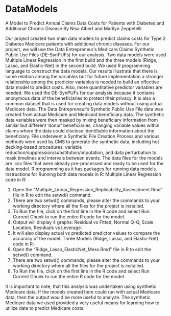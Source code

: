 # DataModels
A Model to Predict Annual Claims Data Costs for Patients with Diabetes and Additional Chronic Disease
By Nisa Albert and Marilyn Zeppetelli 

Our project created two main data models to predict claims costs for Type 2 Diabetes Medicare patients with additional chronic diseases. For our project, we will use the Data Entrepreneur’s Medicare Claims Synthetic Public Use Files (DE-SynPUFs) for our analysis.  Two data models were used Multiple Linear Regression in the first build and the three models (Ridge, Lasso, and Elastic-Net) in the second build. We used R programming language to construct the data models. Our results illustrate that there is some relation among the variables but for future implementation a stronger relationship among the predictor variables is needed to build an effective data model to predict costs. Also, more quantitative predictor variables are needed.
We used the DE-SynPUFs for our analysis because it contains anonymous data of the beneficiaries to protect their privacy. It is also a common dataset that is used for creating data models without using actual Medicare data. The Data Entrepreneur’s Synthetic Public Use File data was created from actual Medicare and Medicaid beneficiary data.  The synthetic data variables were then masked by mixing beneficiary information from similar but different ‘donor’ beneficiaries, changing variable values within claims where the data could disclose identifiable information about the beneficiary.  File underwent a Synthetic File Creation Process and various methods were used by CMS to generate the synthetic data, including hot decking-based procedures, variable reduction/suppression/substitution/imputation, and data perturbation to mask timelines and intervals between events. The data files for the models are .csv files that were already pre-processed and ready to be used for the data model.
R programming as it has packages for running data models. 
Instructions for Running both data models in R:
Multiple Linear Regression code in R:
1.	Open the “Multiple_Linear_Regression_Replicability_Assesstment.Rmd” file in R to edit the setwd() command.
2.	There are two setwd() commands, please alter the commands to your working directory where all the files for the project is installed.
3.	To Run the file, click on the first line in the R code and select Run Current Chunk to run the entire R code for the model.
4.	Output will display 4 graphs: Residual vs Fitted, Normal Q-Q, Scale Location, Residuals vs Leverage.
5.	It will also display actual vs predicted predictor values to compare the accuracy of the model.
Three Models (Ridge, Lasso, and Elastic-Net) code in R:
1.  Open the “Ridge_Lasso_ElasticNet_Mess.Rmd” file in R to edit the setwd() command.
2.	There are two setwd() commands, please alter the commands to your working directory where all the files for the project is installed.
3.	To Run the file, click on the first line in the R code and select Run Current Chunk to run the entire R code for the model.

It is important to note, that this analysis was undertaken using synthetic Medicare data.   If the models created here could run with actual Medicare data, then the output would be more useful to analyze.  The synthetic Medicare data we used provided a very useful means for learning how to utilize data to predict Medicare costs. 




